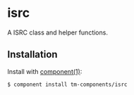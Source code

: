 
# isrc

  A ISRC class and helper functions.

## Installation

  Install with [component(1)](http://component.io):

    $ component install tm-components/isrc
